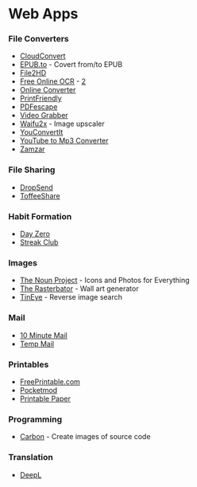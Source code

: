 # Web Apps

### File Converters

* [CloudConvert](https://cloudconvert.com/)
* [EPUB.to](https://epub.to/) - Covert from/to EPUB
* [File2HD](http://file2hd.com/)
* [Free Online OCR](https://www.newocr.com/) - [2](https://www.onlineocr.net/)
* [Online Converter](https://www.online-convert.com/)
* [PrintFriendly](https://www.printfriendly.com/)
* [PDFescape](https://www.pdfescape.com/windows/)
* [Video Grabber](https://www.videograbber.net/)
* [Waifu2x](https://waifu2x.me/) - Image upscaler
* [YouConvertIt](https://www.youconvertit.com/ConvertFiles.aspx)
* [YouTube to Mp3 Converter](https://www.videograbber.net/)
* [Zamzar](https://www.zamzar.com)

### File Sharing

* [DropSend](https://www.dropsend.com/)
* [ToffeeShare](https://toffeeshare.com/)

### Habit Formation

* [Day Zero](https://dayzeroproject.com/)
* [Streak Club](https://streak.club/)

### Images

* [The Noun Project](https://thenounproject.com/) - Icons and Photos for Everything
* [The Rasterbator](https://rasterbator.net/) - Wall art generator
* [TinEye](https://tineye.com/) - Reverse image search

### Mail

* [10 Minute Mail](https://10minutemail.com/)
* [Temp Mail](https://temp-mail.org/)

### Printables

* [FreePrintable.com](https://www.freeprintable.com/)
* [Pocketmod](https://pocketmod.com/)
* [Printable Paper](https://www.printablepaper.net/)

### Programming

* [Carbon](https://carbon.now.sh/) - Create images of source code

### Translation

* [DeepL](https://www.deepl.com/translator)

